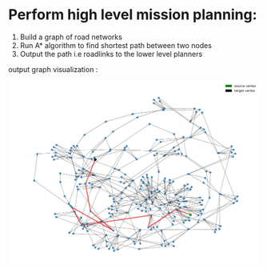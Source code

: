 # Perform high level mission planning:
1) Build a graph of road networks
2) Run A* algorithm to find shortest path between two nodes
3) Output the path i.e roadlinks to the lower level planners


output graph visualization : 

![Alt text](images/road_network.png "Planner output for a query in Town01")




